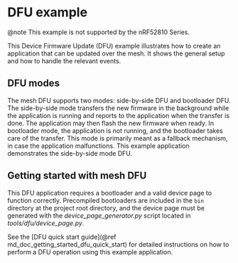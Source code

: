 # DFU example

@note This example is not supported by the nRF52810 Series.

This Device Firmware Update (DFU) example illustrates how to create an application that can be updated
over the mesh. It shows the general setup and how to handle the relevant events.

## DFU modes

The mesh DFU supports two modes: side-by-side DFU and bootloader DFU. The side-by-side mode transfers the new firmware in the background while the application is running and reports to the application when the transfer is done. The application may then flash the new firmware when ready. In bootloader mode, the application is not running, and the bootloader takes care of the transfer. This mode is primarily meant as a fallback mechanism, in case the application malfunctions. This example application demonstrates the side-by-side mode DFU.


## Getting started with mesh DFU

This DFU application requires a bootloader and a valid device page to function correctly. Precompiled bootloaders are included in the `bin` directory at the project root directory, and the device page must be generated with the *device_page_generator.py* script located in *tools/dfu/device_page.py*.

See the [DFU quick start guide](@ref md_doc_getting_started_dfu_quick_start) for detailed instructions on how to perform a DFU operation using this example application.

